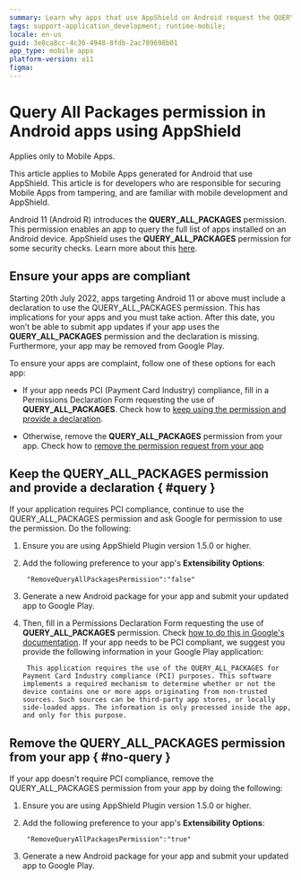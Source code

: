 ```yaml
---
summary: Learn why apps that use AppShield on Android request the QUERY_ALL_PACKAGES permission, its effects and how to handle the permission in your app.
tags: support-application_development; runtime-mobile; 
locale: en-us
guid: 3e8ca8cc-4c36-4948-8fdb-2ac789698b01
app_type: mobile apps
platform-version: o11
figma:
---
```

# Query All Packages permission in Android apps using AppShield

<div class="info" markdown="1">

Applies only to Mobile Apps.

</div>

This article applies to Mobile Apps generated for Android that use AppShield. This article is for developers who are responsible for securing Mobile Apps from tampering, and are familiar with mobile development and AppShield.

Android 11 (Android R) introduces the **QUERY_ALL_PACKAGES** permission. This permission enables an app to query the full list of apps installed on an Android device. AppShield uses the **QUERY_ALL_PACKAGES** permission for some security checks. Learn more about this [here](https://support.google.com/googleplay/android-developer/answer/10158779).

## Ensure your apps are compliant

Starting 20th July 2022, apps targeting Android 11 or above must include a declaration to use the QUERY_ALL_PACKAGES permission. This has implications for your apps and you must take action.
After this date, you won’t be able to submit app updates if your app uses the **QUERY_ALL_PACKAGES** permission and the declaration is missing. Furthermore, your app may be removed from Google Play.

To ensure your apps are complaint, follow one of these options for each app:

* If your app needs PCI (Payment Card Industry) compliance, fill in a Permissions Declaration Form requesting the use of **QUERY_ALL_PACKAGES**. Check how to [keep using the permission and provide a declaration](#query).

* Otherwise, remove the **QUERY_ALL_PACKAGES** permission from your app. Check how to [remove the permission request from your app](#no-query)

## Keep the QUERY_ALL_PACKAGES permission and provide a declaration { #query }

If your application requires PCI compliance, continue to use the QUERY_ALL_PACKAGES permission and ask Google for permission to use the permission. Do the following:

1. Ensure you are using AppShield Plugin version 1.5.0 or higher.

1. Add the following preference to your app's **Extensibility Options**:

        "RemoveQueryAllPackagesPermission":"false"

1. Generate a new Android package for your app and submit your updated app to Google Play.

1. Then, fill in a Permissions Declaration Form requesting the use of **QUERY_ALL_PACKAGES** permission. Check [how to do this in Google's documentation](https://support.google.com/googleplay/android-developer/answer/9214102). If your app needs to be PCI compliant, we suggest you provide the following information in your Google Play application:

        This application requires the use of the QUERY_ALL_PACKAGES for Payment Card Industry compliance (PCI) purposes. This software implements a required mechanism to determine whether or not the device contains one or more apps originating from non-trusted sources. Such sources can be third-party app stores, or locally side-loaded apps. The information is only processed inside the app, and only for this purpose.

## Remove the QUERY_ALL_PACKAGES permission from your app { #no-query }

If your app doesn't require PCI compliance, remove the QUERY_ALL_PACKAGES permission from your app by doing the following:

1. Ensure you are using AppShield Plugin version 1.5.0 or higher.

1. Add the following preference to your app's **Extensibility Options**:

        "RemoveQueryAllPackagesPermission":"true"

1. Generate a new Android package for your app and submit your updated app to Google Play.

